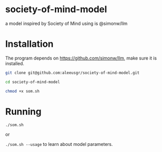 # society-of-mind-model
a model inspired by Society of Mind using is @simonw/llm 

# Installation
The program depends on https://github.com/simonw/llm, make sure it is installed.
```sh
git clone git@github.com:aleeusgr/society-of-mind-model.git
```
```sh
cd society-of-mind-model
```
```sh
chmod +x som.sh
```

# Running
`./som.sh`

or

`./som.sh --usage` to learn about model parameters.
